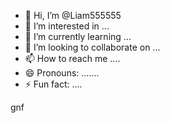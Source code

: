 - 👋 Hi, I’m @Liam555555
- 👀 I’m interested in ...
- 🌱 I’m currently learning ...
- 💞️ I’m looking to collaborate on ...
- 📫 How to reach me ....
- 😄 Pronouns: .......
- ⚡ Fun fact: ....

<!---
Liam555555/Liam555555 is a ✨ special ✨ repository because its `README.md` (this file) appears on your GitHub profile.
You can click the Preview link to take a look at your changes.
--->gnf
